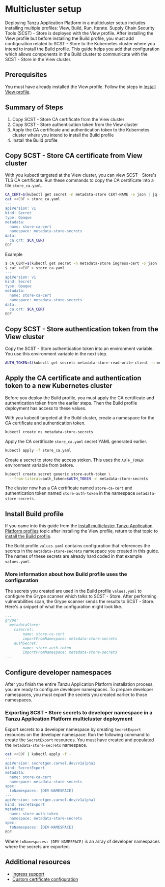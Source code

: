 # Multicluster setup

Deploying Tanzu Application Platform in a multicluster setup includes installing multiple profiles: View, Build, Run, Iterate. Supply Chain Security Tools (SCST) - Store is deployed with the View profile. After installing the View profile but before installing the Build profile, you must add configuration related to SCST - Store to the Kubernetes cluster where you intend to install the Build profile. This guide helps you add that configuration which allows components in the Build cluster to communicate with the SCST - Store in the View cluster.

## Prerequisites

You must have already installed the View profile. Follow the steps in [Install View profile](../multicluster/installing-multicluster.hbs.md#install-view).

## Summary of Steps

1. Copy SCST - Store CA certificate from the View cluster
2. Copy SCST - Store authentication token from the View cluster
3. Apply the CA certificate and authentication token to the Kubernetes cluster where you intend to install the Build profile
4. Install the Build profile

## Copy SCST - Store CA certificate from View cluster

With you kubectl targeted at the View cluster, you can view SCST - Store's TLS CA certificate. Run these commands to copy the CA certificate into a file `store_ca.yaml`.

```bash
CA_CERT=$(kubectl get secret -n metadata-store CERT-NAME -o json | jq -r ".data.\"ca.crt\"")
cat <<EOF > store_ca.yaml
---
apiVersion: v1
kind: Secret
type: Opaque
metadata:
  name: store-ca-cert
  namespace: metadata-store-secrets
data:
  ca.crt: $CA_CERT
EOF
```

Example

```bash
$ CA_CERT=$(kubectl get secret -n metadata-store ingress-cert -o json | jq -r ".data.\"ca.crt\"")
$ cat <<EOF > store_ca.yaml
---
apiVersion: v1
kind: Secret
type: Opaque
metadata:
  name: store-ca-cert
  namespace: metadata-store-secrets
data:
  ca.crt: $CA_CERT
EOF
```

## Copy SCST - Store authentication token from the View cluster

Copy the SCST - Store authentication token into an environment variable. You use this environment variable in the next step.

```bash
AUTH_TOKEN=$(kubectl get secrets metadata-store-read-write-client -n metadata-store -o jsonpath="{.data.token}" | base64 -d)
```

## Apply the CA certificate and authentication token to a new Kubernetes cluster

Before you deploy the Build profile, you must apply the CA certificate and authentication token from the earlier steps. Then the Build profile deployment has access to these values.

With you kubectl targeted at the Build cluster, create a namespace for the CA certificate and authentication token.

```bash
kubectl create ns metadata-store-secrets
```

Apply the CA certificate `store_ca.yaml` secret YAML generated earlier.

```bash
kubectl apply -f store_ca.yaml
```

Create a secret to store the access stoken. This uses the `AUTH_TOKEN` environment variable from before.

```bash
kubectl create secret generic store-auth-token \
  --from-literal=auth_token=$AUTH_TOKEN -n metadata-store-secrets
```

The cluster now has a CA certificate named  `store-ca-cert` and authentication token named `store-auth-token` in the namespace `metadata-store-secrets`. 

## Install Build profile

If you came into this guide from the [Install multicluster Tanzu Application Platform profiles](../multicluster/installing-multicluster.hbs.md) topic after installing the View profile, return to that topic to [install the Build profile](../multicluster/installing-multicluster.hbs.md#install-build).

The Build profile `values.yaml` contains configuration that references the secrets in the `metadata-store-secrets` namespace you created in this guide. The names of these secrets are already hard coded in that example `values.yaml`.

### More information about how Build profile uses the configuration

The secrets you created are used in the Build profile `values.yaml` to configure the Grype scanner which talks to SCST - Store. After performing vulnerabilities scan, the Grype scanner sends the results to SCST - Store. Here's a snippet of what the configuration might look like.

```yaml
...
grype:
  metadataStore:
    caSecret:
        name: store-ca-cert
        importFromNamespace: metadata-store-secrets
    authSecret:
        name: store-auth-token
        importFromNamespace: metadata-store-secrets
...
```

## Configure developer namespaces

After you finish the entire Tanzu Application Platform installation process, you are ready to configure developer namespaces. To prepare developer namespaces, you must export the secrets you created earlier to those namespaces.

### Exporting SCST - Store secrets to developer namespace in a Tanzu Application Platform multicluster deployment

Export secrets to a developer namespace by creating `SecretExport` resources on the developer namespace. Run the following command to create the `SecretExport` resources. You must have created and populated the `metadata-store-secrets` namespace.

```bash
cat <<EOF | kubectl apply -f -
---
apiVersion: secretgen.carvel.dev/v1alpha1
kind: SecretExport
metadata:
  name: store-ca-cert
  namespace: metadata-store-secrets
spec:
  toNamespaces: [DEV-NAMESPACE]
---
apiVersion: secretgen.carvel.dev/v1alpha1
kind: SecretExport
metadata:
  name: store-auth-token
  namespace: metadata-store-secrets
spec:
  toNamespaces: [DEV-NAMESPACE]
EOF
```

Where `toNamespaces: [DEV-NAMESPACE]` is an array of developer namespaces where the secrets are exported.

## Additional resources

* [Ingress support](ingress.hbs.md)
* [Custom certificate configuration](custom-cert.hbs.md)
